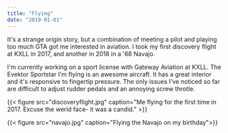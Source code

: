 ```yaml
---
title: "Flying"
date: "2019-01-01"
---
```


It's a strange origin story, but a combination of meeting a pilot and playing too much GTA got me interested in aviation. I took my first discovery flight at KXLL in 2017, and another in 2018 in a '68 Navajo. 

I'm currently working on a sport license with Gateway Aviation at KXLL. The Evektor Sportstar I'm flying is an awesome aircraft. It has a great interior and it's responsive to fingertip pressure. The only issues I've noticed so far are difficult to adjust rudder pedals and an annoying screw throtle.

{{< figure src="discoveryflight.jpg" caption="Me flying for the first time in 2017. Excuse the werid face- it was a candid." >}}

{{< figure src="navajo.jpg" caption="Flying the Navajo on my birthday">}}